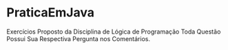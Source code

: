 # PraticaEmJava
Exercícios Proposto da Disciplina de Lógica de Programação
Toda Questão Possui Sua Respectiva Pergunta nos Comentários.
